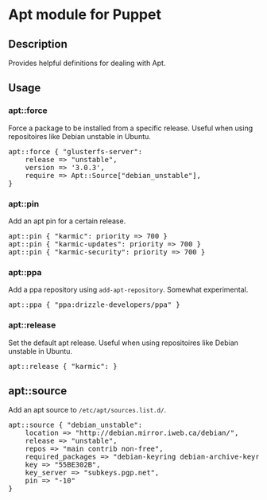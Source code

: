 # Apt module for Puppet

## Description
Provides helpful definitions for dealing with Apt.

## Usage

### apt::force
Force a package to be installed from a specific release.  Useful when using repositoires like Debian unstable in Ubuntu.
<pre>
apt::force { "glusterfs-server":
	release => "unstable",
	version => '3.0.3',
	require => Apt::Source["debian_unstable"],
}
</pre>

### apt::pin
Add an apt pin for a certain release.
<pre>
apt::pin { "karmic": priority => 700 }
apt::pin { "karmic-updates": priority => 700 }
apt::pin { "karmic-security": priority => 700 }
</pre>

### apt::ppa
Add a ppa repository using `add-apt-repository`.  Somewhat experimental.
<pre>
apt::ppa { "ppa:drizzle-developers/ppa" }
</pre>

### apt::release
Set the default apt release.  Useful when using repositoires like Debian unstable in Ubuntu.
<pre>
apt::release { "karmic": }
</pre>

## apt::source
Add an apt source to `/etc/apt/sources.list.d/`.
<pre>
apt::source { "debian_unstable":
	location => "http://debian.mirror.iweb.ca/debian/",
	release => "unstable",
	repos => "main contrib non-free",
	required_packages => "debian-keyring debian-archive-keyring",
	key => "55BE302B",
	key_server => "subkeys.pgp.net",
	pin => "-10"
}
</pre>
